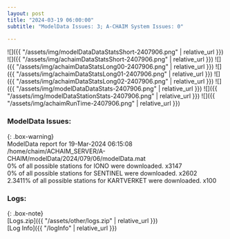 ```yaml
---
layout: post
title: "2024-03-19 06:00:00"
subtitle: "ModelData Issues: 3; A-CHAIM System Issues: 0"

---
```


![]({{ "/assets/img/modelDataDataStatsShort-2407906.png" | relative_url }})
![]({{ "/assets/img/achaimDataStatsShort-2407906.png" | relative_url }})
![]({{ "/assets/img/achaimDataStatsLong00-2407906.png" | relative_url }})
![]({{ "/assets/img/achaimDataStatsLong01-2407906.png" | relative_url }})
![]({{ "/assets/img/achaimDataStatsLong02-2407906.png" | relative_url }})
![]({{ "/assets/img/modelDataDataStats-2407906.png" | relative_url }})
![]({{ "/assets/img/modelDataStationStats-2407906.png" | relative_url }})
![]({{ "/assets/img/achaimRunTime-2407906.png" | relative_url }})


### ModelData Issues:  
  
{: .box-warning}  
 ModelData report for 19-Mar-2024 06:15:08   
 /home/chaim/ACHAIM_SERVER/A-CHAIM/modelData/2024/079/06/modelData.mat   
 0% of all possible stations for IONO were downloaded. x3147   
 0% of all possible stations for SENTINEL were downloaded. x2602   
 2.3411% of all possible stations for KARTVERKET were downloaded. x100   
  


### Logs:  
  
{: .box-note}  
[Logs.zip]({{ "/assets/other/logs.zip" | relative_url }})  
[Log Info]({{ "/logInfo" | relative_url }})  
